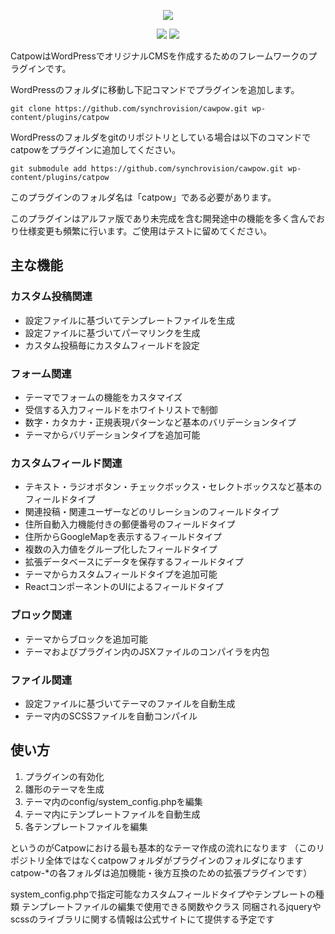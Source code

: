 <p align="center">
  <img src="https://raw.githubusercontent.com/synchrovision/catpow/master/theme_default/images/logo.png">
</p>

<p align="center">
  <img src="https://img.shields.io/badge/PHP-7.2-45A?logo=php">
  <img src="https://img.shields.io/badge/WordPress-5.5-blue?logo=wordpress">
</p>

CatpowはWordPressでオリジナルCMSを作成するためのフレームワークのプラグインです。

WordPressのフォルダに移動し下記コマンドでプラグインを追加します。

```command
git clone https://github.com/synchrovision/cawpow.git wp-content/plugins/catpow
```

WordPressのフォルダをgitのリポジトリとしている場合は以下のコマンドでcatpowをプラグインに追加してください。


```command
git submodule add https://github.com/synchrovision/cawpow.git wp-content/plugins/catpow
```

このプラグインのフォルダ名は「catpow」である必要があります。

このプラグインはアルファ版であり未完成を含む開発途中の機能を多く含んでおり仕様変更も頻繁に行います。ご使用はテストに留めてください。


主な機能
---

### カスタム投稿関連

 * 設定ファイルに基づいてテンプレートファイルを生成
 * 設定ファイルに基づいてパーマリンクを生成
 * カスタム投稿毎にカスタムフィールドを設定
 
### フォーム関連

 * テーマでフォームの機能をカスタマイズ
 * 受信する入力フィールドをホワイトリストで制御
 * 数字・カタカナ・正規表現パターンなど基本のバリデーションタイプ
 * テーマからバリデーションタイプを追加可能
 
### カスタムフィールド関連

 * テキスト・ラジオボタン・チェックボックス・セレクトボックスなど基本のフィールドタイプ
 * 関連投稿・関連ユーザーなどのリレーションのフィールドタイプ
 * 住所自動入力機能付きの郵便番号のフィールドタイプ
 * 住所からGoogleMapを表示するフィールドタイプ
 * 複数の入力値をグループ化したフィールドタイプ
 * 拡張データベースにデータを保存するフィールドタイプ
 * テーマからカスタムフィールドタイプを追加可能
 * ReactコンポーネントのUIによるフィールドタイプ
 
### ブロック関連

 * テーマからブロックを追加可能
 * テーマおよびプラグイン内のJSXファイルのコンパイラを内包
 
### ファイル関連

 * 設定ファイルに基づいてテーマのファイルを自動生成
 * テーマ内のSCSSファイルを自動コンパイル

使い方
---

1. プラグインの有効化　
1. 雛形のテーマを生成
1. テーマ内のconfig/system_config.phpを編集
1. テーマ内にテンプレートファイルを自動生成
1. 各テンプレートファイルを編集

というのがCatpowにおける最も基本的なテーマ作成の流れになります
（このリポジトリ全体ではなくcatpowフォルダがプラグインのフォルダになります
catpow-*の各フォルダは追加機能・後方互換のための拡張プラグインです）

system_config.phpで指定可能なカスタムフィールドタイプやテンプレートの種類
テンプレートファイルの編集で使用できる関数やクラス
同梱されるjqueryやscssのライブラリに関する情報は公式サイトにて提供する予定です
